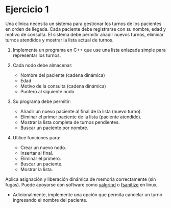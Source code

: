﻿# __Ejercicio 1__
Una clínica necesita un sistema para gestionar los turnos de los pacientes en orden de llegada. Cada paciente debe registrarse con su nombre, edad y motivo de consulta. El sistema debe permitir añadir nuevos turnos, eliminar turnos atendidos y mostrar la lista actual de turnos.

1. Implementa un programa en C++ que use una lista enlazada simple para representar los turnos. 

2. Cada nodo debe almacenar:
    * Nombre del paciente (cadena dinámica)
    * Edad
    * Motivo de la consulta (cadena dinámica)
    * Puntero al siguiente nodo

3. Su programa debe permitir:
    * Añadir un nuevo paciente al final de la lista (nuevo turno).
    * Eliminar el primer paciente de la lista (paciente atendido).
    * Mostrar la lista completa de turnos pendientes.
    * Buscar un paciente por nombre.

4. Utilice funciones para:
    * Crear un nuevo nodo.
    * Insertar al final.
    * Eliminar el primero.
    * Buscar un paciente.
    * Mostrar la lista.


Aplica asignación y liberación dinámica de memoria correctamente (sin fugas). Puede apoyarse 
con software como [valgrind](https://web.stanford.edu/class/archive/cs/cs107/cs107.1256/resources/valgrind.html
) o [fsanitize](https://developers.redhat.com/blog/2021/05/05/memory-error-checking-in-c-and-c-comparing-sanitizers-and-valgrind) en linux,  

* Adicionalmente, implemente una opción que permita cancelar un turno ingresando el nombre del paciente.



<!-- [Texto del enlace](https://ejemplo.com)-->
<!--[Texto alternativo](https://ejemplo.com/imagen.png)>


